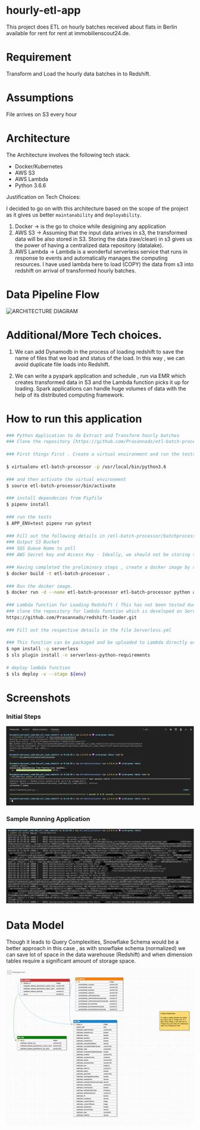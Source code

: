 # hourly-etl-app

This project does ETL on hourly batches received about flats in Berlin available for rent 
for rent at immobilienscout24.de.

# Requirement

Transform and Load the hourly data batches in to Redshift.

# Assumptions

File arrives on S3 every hour

# Architecture 

The Architecture involves the following tech stack.

- Docker/Kubernetes
- AWS S3
- AWS Lambda
- Python 3.6.6

Justification on Tech Choices:

I decided to go on with this architecture based on the scope of the project as it gives us better `maintanability` and `deployability`.

 1. Docker -> is the go to choice while desigining any application 
 2. AWS S3 -> Assuming that the input data arrives in s3, the transformed data will be also stored in S3. Storing the data (raw/clean) in s3 gives us the power of having a centralized data repository (datalake).
 3. AWS Lambda -> Lambda is a wonderful serverless service that runs in response to events and automatically manages the computing resources. I have used lambda here to load (COPY) the data from s3 into redshift on arrival of transformed hourly batches.
 
# Data Pipeline Flow

![ARCHITECTURE DIAGRAM]()


# Additional/More Tech choices.
1.  We can add Dynamodb in the process of loading redshift to save the name of files that we load and status of the load. 
In this way , we can avoid duplicate file loads into Redshift.

2. We can write a pyspark application and schedule , run via EMR which creates transformed data in S3 and the Lambda function picks it up for loading. Spark applications can handle huge volumes of data with the help of its distributed computing framework.



# How to run this application

```sh
### Python Application to do Extract and Transform hourly batches
### Clone the repository [https://github.com/Prasannads/etl-batch-processor.git]

### First things First . Create a virtual environment and run the tests to make sure we are all set

$ virtualenv etl-batch-processor -p /usr/local/bin/python3.6
    
### and then activate the virtual environment
$ source etl-batch-processor/bin/activate

### install dependecies from Pipfile
$ pipenv install

### run the tests
$ APP_ENV=test pipenv run pytest

### Fill out the following details in /etl-batch-processor/batchprocessor/config/ for respective environments
### Output S3 Bucket
### SQS Queue Name to poll
### AWS Secret key and Access Key - Ideally, we should not be storing the credentials in the applications as it not secure and should be using IAM roles 

### Having completed the preliminary steps , create a docker image by running the following command.
$ docker build -t etl-batch-processor .

### Run the docker image.
$ docker run -d --name etl-batch-processor etl-batch-processor python app.py --env=production

### Lambda function for Loading Redshift ( This has not been tested due to time constraints)
### clone the repository for lambda function which is developed on Serverless Framework.
https://github.com/Prasannads/redshift-loader.git

### Fill out the respective details in the file Serverless.yml

### This function can be packaged and be uploaded to Lambda directly or via s3 or via Serverless commands
$ npm install -g serverless
$ sls plugin install -n serverless-python-requirements

# deploy lambda function
$ sls deploy -v --stage ${env}

```

# Screenshots

### Initial Steps

![INITIAL STEPS](https://github.com/Prasannads/etl-batch-processor/blob/master/blob/master/images/InitialSteps.png)

### Sample Running Application

![SAMPLE RUNNING APPLICATION](https://github.com/Prasannads/etl-batch-processor/blob/master/blob/master/images/RunningApplication.png)

# Data Model

Though it leads to Query Complexities, Snowflake Schema would be a better approach in this case , as with snowflake schema (normalized) we can save lot of space in the data warehouse (Redshift) and when dimension tables require a significant amount of storage space. 

![SAMPLE RUNNING APPLICATION](https://github.com/ashshetty90/etl-hourly-app/blob/master/blob/master/images/redshift-table-relation.png)
